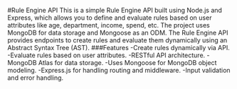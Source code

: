 #Rule Engine API
This is a simple Rule Engine API built using Node.js and Express, which allows you to define and evaluate rules based on user attributes like age, department, income, spend, etc. The project uses MongoDB for data storage and Mongoose as an ODM. The Rule Engine API provides endpoints to create rules and evaluate them dynamically using an Abstract Syntax Tree (AST).
###Features
-Create rules dynamically via API.
-Evaluate rules based on user attributes.
-RESTful API architecture.
-MongoDB Atlas for data storage.
-Uses Mongoose for MongoDB object modeling.
-Express.js for handling routing and middleware.
-Input validation and error handling.
